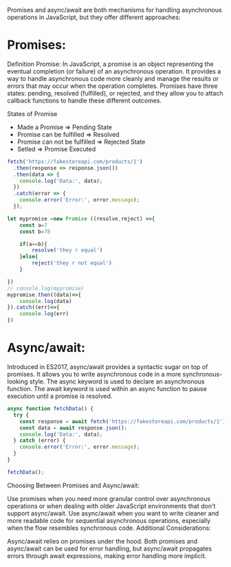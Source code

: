 Promises and async/await are both mechanisms for handling asynchronous operations in JavaScript, but they offer different approaches:

# Promises:

Definition
Promise: In JavaScript, a promise is an object representing the eventual completion (or failure) of an asynchronous operation. It provides a way to handle asynchronous code more cleanly and manage the results or errors that may occur when the operation completes. Promises have three states: pending, resolved (fulfilled), or rejected, and they allow you to attach callback functions to handle these different outcomes.

States of Promise

* Made a Promise => Pending State
* Promise can be fulfilled => Resolved
* Promise can not be fulfilled => Rejected State
* Setled => Promise Executed


``` JavaScript
fetch('https://fakestoreapi.com/products/1')
  .then(response => response.json())
  .then(data => {
    console.log('Data:', data);
  })
  .catch(error => {
    console.error('Error:', error.message);
  });
```

``` JavaScript
let mypromise =new Promise ((resolve,reject) =>{
    const a=7
    const b=78

    if(a==b){
        resolve('they r equal')
    }else{
        reject('they r not equal')
    }

})
// console.log(mypromise)
mypromise.then((data)=>{
    console.log(data)
}).catch((err)=>{
    console.log(err)
})
```

# Async/await:

Introduced in ES2017, async/await provides a syntactic sugar on top of promises.
It allows you to write asynchronous code in a more synchronous-looking style.
The async keyword is used to declare an asynchronous function.
The await keyword is used within an async function to pause execution until a promise is resolved.

``` JavaScript
async function fetchData() {
  try {
    const response = await fetch('https://fakestoreapi.com/products/1');
    const data = await response.json();
    console.log('Data:', data);
  } catch (error) {
    console.error('Error:', error.message);
  }
}

fetchData();
```
Choosing Between Promises and Async/await:

Use promises when you need more granular control over asynchronous operations or when dealing with older JavaScript environments that don't support async/await.
Use async/await when you want to write cleaner and more readable code for sequential asynchronous operations, especially when the flow resembles synchronous code.
Additional Considerations:

Async/await relies on promises under the hood.
Both promises and async/await can be used for error handling, but async/await propagates errors through await expressions, making error handling more implicit.

